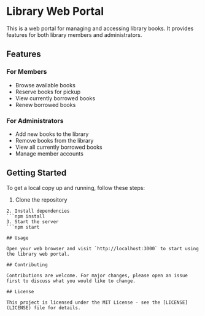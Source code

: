 # Library Web Portal

This is a web portal for managing and accessing library books. It provides features for both library members and administrators.

## Features

### For Members

- Browse available books
- Reserve books for pickup
- View currently borrowed books
- Renew borrowed books

### For Administrators

- Add new books to the library
- Remove books from the library
- View all currently borrowed books
- Manage member accounts

## Getting Started

To get a local copy up and running, follow these steps:

1. Clone the repository
```"git clone https://github.com/derrickadkins/library.git"
2. Install dependencies
```npm install
3. Start the server
```npm start

## Usage

Open your web browser and visit `http://localhost:3000` to start using the library web portal.

## Contributing

Contributions are welcome. For major changes, please open an issue first to discuss what you would like to change.

## License

This project is licensed under the MIT License - see the [LICENSE](LICENSE) file for details.
````
